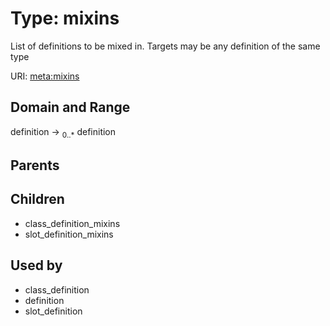 
# Type: mixins


List of definitions to be mixed in. Targets may be any definition of the same type

URI: [meta:mixins](https://w3id.org/biolink/biolinkml/meta/mixins)


## Domain and Range

definition ->  <sub>0..*</sub> definition

## Parents


## Children

 *  class_definition_mixins
 *  slot_definition_mixins

## Used by

 * class_definition
 * definition
 * slot_definition
